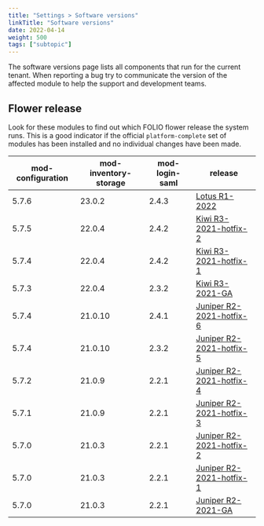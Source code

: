 ```yaml
---
title: "Settings > Software versions"
linkTitle: "Software versions"
date: 2022-04-14
weight: 500
tags: ["subtopic"]
---
```


The software versions page lists all components that run for the current tenant.  When reporting a bug try to communicate the version of the affected module to help the support and development teams.

## Flower release

Look for these modules to find out which FOLIO flower release the system runs. This is a good indicator if the official `platform-complete` set of modules has been installed and no individual changes have been made.

| mod-configuration | mod-inventory-storage | mod-login-saml | release |
| ----- | ------- | ----- | - |
| 5.7.6 | 23.0.2  | 2.4.3 | [Lotus R1-2022](https://github.com/folio-org/platform-complete/blob/R1-2022/install.json) |
| 5.7.5 | 22.0.4  | 2.4.2 | [Kiwi R3-2021-hotfix-2](https://github.com/folio-org/platform-complete/blob/R3-2021-hotfix-2/install.json) |
| 5.7.4 | 22.0.4  | 2.4.2 | [Kiwi R3-2021-hotfix-1](https://github.com/folio-org/platform-complete/blob/R3-2021-hotfix-1/install.json) |
| 5.7.3 | 22.0.4  | 2.3.2 | [Kiwi R3-2021-GA](https://github.com/folio-org/platform-complete/blob/R3-2021-GA/install.json) |
| 5.7.4 | 21.0.10 | 2.4.1 | [Juniper R2-2021-hotfix-6](https://github.com/folio-org/platform-complete/blob/R2-2021-hotfix-6/install.json) |
| 5.7.4 | 21.0.10 | 2.3.2 | [Juniper R2-2021-hotfix-5](https://github.com/folio-org/platform-complete/blob/R2-2021-hotfix-5/install.json) |
| 5.7.2 | 21.0.9  | 2.2.1 | [Juniper R2-2021-hotfix-4](https://github.com/folio-org/platform-complete/blob/R2-2021-hotfix-4/install.json) |
| 5.7.1 | 21.0.9  | 2.2.1 | [Juniper R2-2021-hotfix-3](https://github.com/folio-org/platform-complete/blob/R2-2021-hotfix-3/install.json) |
| 5.7.0 | 21.0.3  | 2.2.1 | [Juniper R2-2021-hotfix-2](https://github.com/folio-org/platform-complete/blob/R2-2021-hotfix-2/install.json) |
| 5.7.0 | 21.0.3  | 2.2.1 | [Juniper R2-2021-hotfix-1](https://github.com/folio-org/platform-complete/blob/R2-2021-hotfix-1/install.json) |
| 5.7.0 | 21.0.3  | 2.2.1 | [Juniper R2-2021-GA](https://github.com/folio-org/platform-complete/blob/R2-2021-GA/install.json) |
